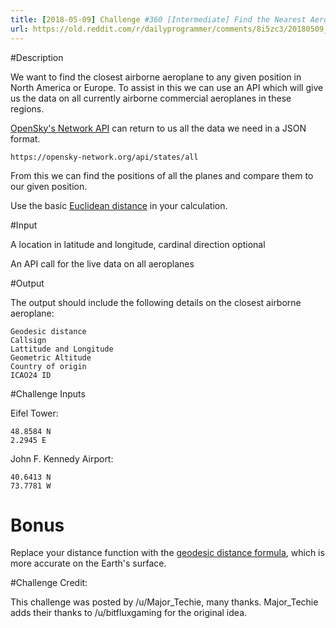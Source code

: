 ```yaml
---
title: [2018-05-09] Challenge #360 [Intermediate] Find the Nearest Aeroplane
url: https://old.reddit.com/r/dailyprogrammer/comments/8i5zc3/20180509_challenge_360_intermediate_find_the/
---
```


#Description

We want to find the closest airborne aeroplane to any given position in North America or Europe. To assist in this we can use an API which will give us the data on all currently airborne commercial aeroplanes in these regions.

[OpenSky's Network API](https://opensky-network.org/apidoc/rest.html) can return to us all the data we need in a JSON format.

    https://opensky-network.org/api/states/all

From this we can find the positions of all the planes and compare them to our given position.

Use the basic [Euclidean distance](https://en.wikipedia.org/wiki/Euclidean_distance) in your calculation. 

#Input

A location in latitude and longitude, cardinal direction optional

An API call for the live data on all aeroplanes

#Output

The output should include the following details on the closest airborne aeroplane:

    Geodesic distance
    Callsign
    Lattitude and Longitude
    Geometric Altitude
    Country of origin
    ICAO24 ID

#Challenge Inputs

Eifel Tower:

    48.8584 N
    2.2945 E

John F. Kennedy Airport:

    40.6413 N
    73.7781 W

# Bonus

Replace your distance function with the [geodesic distance formula](https://en.wikipedia.org/wiki/Great-circle_distance), which is more accurate on the Earth's surface. 

#Challenge Credit:

This challenge was posted by /u/Major_Techie, many thanks. Major_Techie adds their thanks to /u/bitfluxgaming for the original idea.
